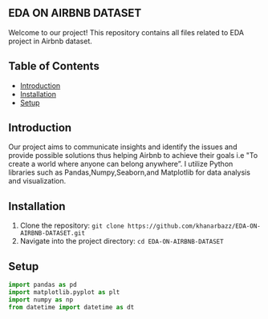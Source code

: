 ## EDA ON AIRBNB DATASET

Welcome to our project! This repository contains all files related to EDA project in Airbnb dataset.

## Table of Contents

- [Introduction](#introduction)
- [Installation](#installation)
-  [Setup](#setup)


## Introduction

Our project aims to communicate insights and identify the issues and provide possible solutions thus helping Airbnb to achieve their goals  i.e "To create a world where anyone can belong anywhere”. I utilize Python libraries such as Pandas,Numpy,Seaborn,and Matplotlib for data analysis and visualization.

## Installation

1. Clone the repository: `git clone https://github.com/khanarbazz/EDA-ON-AIRBNB-DATASET.git`
2. Navigate into the project directory: `cd EDA-ON-AIRBNB-DATASET`



## Setup
```python
import pandas as pd
import matplotlib.pyplot as plt
import numpy as np
from datetime import datetime as dt












